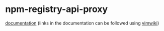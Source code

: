 # npm-registry-api-proxy

[documentation](index.wiki) (links in the documentation can be followed using [vimwiki](https://github.com/vimwiki/vimwiki))

